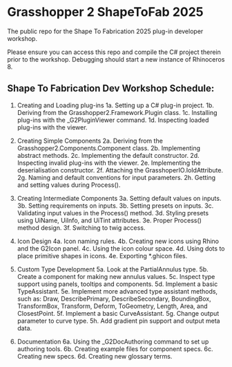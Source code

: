 # Grasshopper 2 ShapeToFab 2025

The public repo for the Shape To Fabrication 2025 plug-in developer workshop.

Please ensure you can access this repo and compile the C# project therein prior to the workshop. 
Debugging should start a new instance of Rhinoceros 8.

## Shape To Fabrication Dev Workshop Schedule:

1. Creating and Loading plug-ins
  1a. Setting up a C# plug-in project.
  1b. Deriving from the Grasshopper2.Framework.Plugin class.
  1c. Installing plug-ins with the _G2PluginViewer command.
  1d. Inspecting loaded plug-ins with the viewer.

2. Creating Simple Components
  2a. Deriving from the Grasshopper2.Components.Component class.
  2b. Implementing abstract methods.
  2c. Implementing the default constructor.
  2d. Inspecting invalid plug-ins with the viewer.
  2e. Implementing the deserialisation constructor.
  2f. Attaching the GrasshoperIO.IoIdAttribute.
  2g. Naming and default conventions for input parameters.
  2h. Getting and setting values during Process().

3. Creating Intermediate Components
  3a. Setting default values on inputs.
  3b. Setting requirements on inputs.
  3b. Setting presets on inputs.
  3c. Validating input values in the Process() method.
  3d. Styling presets using UiName, UiInfo, and UiTint attributes.
  3e. Proper Process() method design.
  3f. Switching to twig access.

4. Icon Design
  4a. Icon naming rules.
  4b. Creating new icons using Rhino and the G2Icon panel.
  4c. Using the icon colour space.
  4d. Using dots to place primitive shapes in icons.
  4e. Exporting *.ghicon files.

5. Custom Type Development
  5a. Look at the PartialAnnulus type.
  5b. Create a component for making new annulus values.
  5c. Inspect type support using panels, tooltips and components.
  5d. Implement a basic TypeAssistant<PartialAnnulus>.
  5e. Implement more advanced type assistant methods, such as: Draw, DescribePrimary, DescribeSecondary, BoundingBox, TransformBox, Transform, Deform, ToGeometry, Length, Area, and ClosestPoint.
  5f. Implement a basic CurveAssistant<PartialAnnulus>.
  5g. Change output parameter to curve type.
  5h. Add gradient pin support and output meta data.

6. Documentation
  6a. Using the _G2DocAuthoring command to set up authoring tools.
  6b. Creating example files for component specs.
  6c. Creating new specs.
  6d. Creating new glossary terms.
